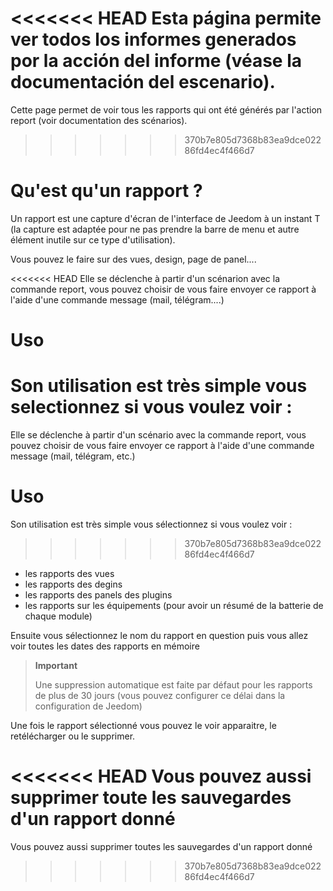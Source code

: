 <<<<<<< HEAD
Esta página permite ver todos los informes generados por la acción del informe (véase la documentación del escenario).
=======
Cette page permet de voir tous les rapports qui ont été générés par l'action report (voir documentation des scénarios).
>>>>>>> 370b7e805d7368b83ea9dce02286fd4ec4f466d7

# Qu'est qu'un rapport ?

Un rapport est une capture d'écran de l'interface de Jeedom à un instant T (la capture est adaptée pour ne pas prendre la barre de menu et autre élément inutile sur ce type d'utilisation).

Vous pouvez le faire sur des vues, design, page de panel....

<<<<<<< HEAD
Elle se déclenche à partir d'un scénarion avec la commande report, vous pouvez choisir de vous faire envoyer ce rapport à l'aide d'une commande message (mail, télégram....)

# Uso

Son utilisation est très simple vous selectionnez si vous voulez voir :
=======
Elle se déclenche à partir d'un scénario avec la commande report, vous pouvez choisir de vous faire envoyer ce rapport à l'aide d'une commande message (mail, télégram, etc.)

# Uso

Son utilisation est très simple vous sélectionnez si vous voulez voir :
>>>>>>> 370b7e805d7368b83ea9dce02286fd4ec4f466d7

-   les rapports des vues
-   les rapports des degins
-   les rapports des panels des plugins
- les rapports sur les équipements (pour avoir un résumé de la batterie de chaque module)

Ensuite vous sélectionnez le nom du rapport en question puis vous allez voir toutes les dates des rapports en mémoire

> **Important**
>
> Une suppression automatique est faite par défaut pour les rapports de plus de 30 jours (vous pouvez configurer ce délai dans la configuration de Jeedom)

Une fois le rapport sélectionné vous pouvez le voir apparaitre, le retélécharger ou le supprimer.

<<<<<<< HEAD
Vous pouvez aussi supprimer toute les sauvegardes d'un rapport donné
=======
Vous pouvez aussi supprimer toutes les sauvegardes d'un rapport donné
>>>>>>> 370b7e805d7368b83ea9dce02286fd4ec4f466d7
